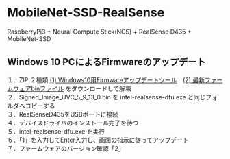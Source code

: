 # MobileNet-SSD-RealSense
RaspberryPi3 + Neural Compute Stick(NCS) + RealSense D435 + MobileNet-SSD

## Windows 10 PCによるFirmwareのアップデート
１．ZIP ２種類 [(1) Windows10用Firmwareアップデートツール](https://downloadmirror.intel.com/27514/eng/Intel%20RealSense%20D400%20Series%20DFU%20Tool%20for%20Windows.zip)　[(2) 最新ファームウェアbinファイル](https://downloadmirror.intel.com/27924/eng/Intel%C2%AE%20RealSense%E2%84%A2D400%20Series%20Signed%20Production%20Firmware%20v5_9_13.zip) をダウンロードして解凍<br>
２．Signed_Image_UVC_5_9_13_0.bin を intel-realsense-dfu.exe と同じフォルダへコピーする<br>
３．RealSenseD435をUSBポートに接続<br>
４．デバイスドライバのインストール完了を待つ<br>
５．intel-realsense-dfu.exe を実行<br>
６．「1」を入力してEnter入力し、画面の指示に従ってアップデート<br>
７．ファームウェアのバージョン確認「2」<br>

